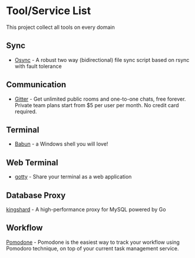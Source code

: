 # Tool/Service List
This project collect all tools on every domain

## Sync
- [Osync](https://github.com/deajan/osync) - A robust two way (bidirectional) file sync script based on rsync with fault tolerance

## Communication
- [Gitter](https://gitter.im/) - Get unlimited public rooms and one-to-one chats, free forever. Private team plans start from $5 per user per month. No credit card required.

## Terminal
- [Babun](http://babun.github.io/) - a Windows shell you will love!

## Web Terminal
- [gotty](https://github.com/yudai/gotty) - Share your terminal as a web application

## Database Proxy
[kingshard](https://github.com/flike/kingshard) - A high-performance proxy for MySQL powered by Go

## Workflow
[Pomodone](http://pomodoneapp.com/) - Pomodone is the easiest way to track your workflow using Pomodoro technique, on top of your current task management service.

